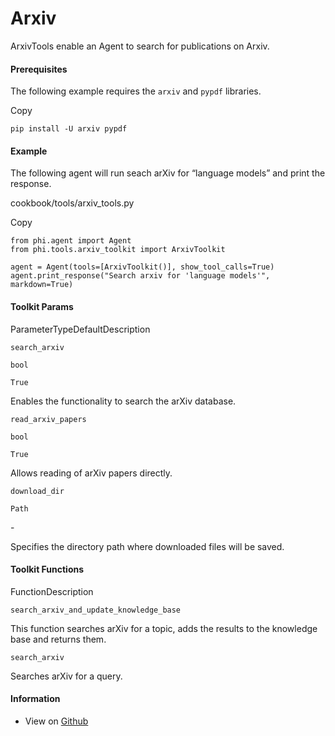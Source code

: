 # Arxiv

ArxivTools enable an Agent to search for publications on Arxiv.

#### Prerequisites <a href="#prerequisites" id="prerequisites"></a>

The following example requires the `arxiv` and `pypdf` libraries.

Copy

```
pip install -U arxiv pypdf
```

#### [​](https://docs.phidata.com/tools/arxiv#example)Example <a href="#example" id="example"></a>

The following agent will run seach arXiv for “language models” and print the response.

cookbook/tools/arxiv\_tools.py

Copy

```
from phi.agent import Agent
from phi.tools.arxiv_toolkit import ArxivToolkit

agent = Agent(tools=[ArxivToolkit()], show_tool_calls=True)
agent.print_response("Search arxiv for 'language models'", markdown=True)
```

#### [​](https://docs.phidata.com/tools/arxiv#toolkit-params)Toolkit Params <a href="#toolkit-params" id="toolkit-params"></a>

ParameterTypeDefaultDescription

`search_arxiv`

`bool`

`True`

Enables the functionality to search the arXiv database.

`read_arxiv_papers`

`bool`

`True`

Allows reading of arXiv papers directly.

`download_dir`

`Path`

\-

Specifies the directory path where downloaded files will be saved.

#### [​](https://docs.phidata.com/tools/arxiv#toolkit-functions)Toolkit Functions <a href="#toolkit-functions" id="toolkit-functions"></a>

FunctionDescription

`search_arxiv_and_update_knowledge_base`

This function searches arXiv for a topic, adds the results to the knowledge base and returns them.

`search_arxiv`

Searches arXiv for a query.

#### [​](https://docs.phidata.com/tools/arxiv#information)Information <a href="#information" id="information"></a>

* View on [Github](https://github.com/phidatahq/phidata/blob/main/phi/tools/arxiv_toolkit.py)
